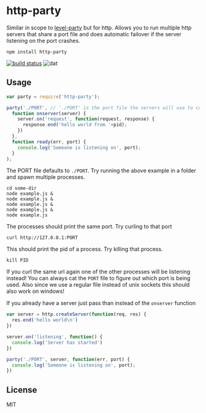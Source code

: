 # http-party

Similar in scope to [level-party](https://github.com/substack/level-party) but for http.
Allows you to run multiple http servers that share a port file and does automatic failover if
the server listening on the port crashes.

```
npm install http-party
```

[![build status](http://img.shields.io/travis/mafintosh/http-party.svg?style=flat)](http://travis-ci.org/mafintosh/http-party)
![dat](http://img.shields.io/badge/Development%20sponsored%20by-dat-green.svg?style=flat)

## Usage

``` js
var party = require('http-party');

party('./PORT', // './PORT' is the port file the servers will use to coordinate.
  function onserver(server) {
    server.on('request', function(request, response) {
      response.end('hello world from '+pid);
    })
  },
  function ready(err, port) {
    console.log('Someone is listening on', port);
  }
);
```

The PORT file defaults to `./PORT`.
Try running the above example in a folder and spawn multiple processes.

```
cd some-dir
node example.js &
node example.js &
node example.js &
node example.js &
node example.js
```

The processes should print the same port. Try curling to that port

```
curl http://127.0.0.1:PORT
```

This should print the pid of a process. Try killing that process.

```
kill PID
```

If you curl the same url again one of the other processes will be listening instead!
You can always cat the `PORT` file to figure out which port is being used.
Also since we use a regular file instead of unix sockets this should also work on windows!

If you already have a server just pass than instead of the `onserver` function

``` js
var server = http.createServer(function(req, res) {
  res.end('hello world\n')
})

server.on('listening', function() {
  console.log('Server has started')
})

party('./PORT', server, function(err, port) {
  console.log('Someone is listening on', port);
})
```

## License

MIT

